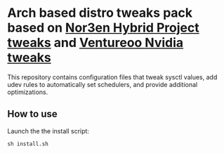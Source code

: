 # Arch based distro tweaks pack based on [Nor3en Hybrid Project tweaks](https://gitlab.com/hybrid-project-developers/iso/hybrid-tweaks) and [Ventureoo Nvidia tweaks](https://github.com/ventureoo/nvidia-tweaks)

This repository contains configuration files that tweak sysctl values, add udev rules to automatically set schedulers, and provide additional optimizations.

## How to use

Launch the the install script:

    sh install.sh
